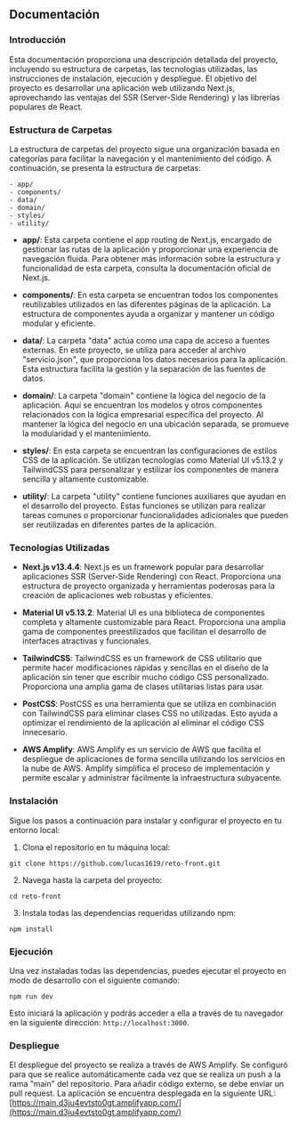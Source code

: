 ## Documentación

### Introducción
Esta documentación proporciona una descripción detallada del proyecto, incluyendo su estructura de carpetas, las tecnologías utilizadas, las instrucciones de instalación, ejecución y despliegue. El objetivo del proyecto es desarrollar una aplicación web utilizando Next.js, aprovechando las ventajas del SSR (Server-Side Rendering) y las librerías populares de React.

### Estructura de Carpetas
La estructura de carpetas del proyecto sigue una organización basada en categorías para facilitar la navegación y el mantenimiento del código. A continuación, se presenta la estructura de carpetas:

```
- app/
- components/
- data/
- domain/
- styles/
- utility/
```

- **app/**: Esta carpeta contiene el app routing de Next.js, encargado de gestionar las rutas de la aplicación y proporcionar una experiencia de navegación fluida. Para obtener más información sobre la estructura y funcionalidad de esta carpeta, consulta la documentación oficial de Next.js.

- **components/**: En esta carpeta se encuentran todos los componentes reutilizables utilizados en las diferentes páginas de la aplicación. La estructura de componentes ayuda a organizar y mantener un código modular y eficiente.

- **data/**: La carpeta "data" actúa como una capa de acceso a fuentes externas. En este proyecto, se utiliza para acceder al archivo "servicio.json", que proporciona los datos necesarios para la aplicación. Esta estructura facilita la gestión y la separación de las fuentes de datos.

- **domain/**: La carpeta "domain" contiene la lógica del negocio de la aplicación. Aquí se encuentran los modelos y otros componentes relacionados con la lógica empresarial específica del proyecto. Al mantener la lógica del negocio en una ubicación separada, se promueve la modularidad y el mantenimiento.

- **styles/**: En esta carpeta se encuentran las configuraciones de estilos CSS de la aplicación. Se utilizan tecnologías como Material UI v5.13.2 y TailwindCSS para personalizar y estilizar los componentes de manera sencilla y altamente customizable.

- **utility/**: La carpeta "utility" contiene funciones auxiliares que ayudan en el desarrollo del proyecto. Estas funciones se utilizan para realizar tareas comunes o proporcionar funcionalidades adicionales que pueden ser reutilizadas en diferentes partes de la aplicación.

### Tecnologías Utilizadas

- **Next.js v13.4.4**: Next.js es un framework popular para desarrollar aplicaciones SSR (Server-Side Rendering) con React. Proporciona una estructura de proyecto organizada y herramientas poderosas para la creación de aplicaciones web robustas y eficientes.

- **Material UI v5.13.2**: Material UI es una biblioteca de componentes completa y altamente customizable para React. Proporciona una amplia gama de componentes preestilizados que facilitan el desarrollo de interfaces atractivas y funcionales.

- **TailwindCSS**: TailwindCSS es un framework de CSS utilitario que permite hacer modificaciones rápidas y sencillas en el diseño de la aplicación sin tener que escribir mucho código CSS personalizado. Proporciona una amplia gama de clases utilitarias listas para usar.

- **PostCSS**: PostCSS es una herramienta que se utiliza en combinación con TailwindCSS para
 eliminar clases CSS no utilizadas. Esto ayuda a optimizar el rendimiento de la aplicación al eliminar el código CSS innecesario.

- **AWS Amplify**: AWS Amplify es un servicio de AWS que facilita el despliegue de aplicaciones de forma sencilla utilizando los servicios en la nube de AWS. Amplify simplifica el proceso de implementación y permite escalar y administrar fácilmente la infraestructura subyacente.

### Instalación
Sigue los pasos a continuación para instalar y configurar el proyecto en tu entorno local:

1. Clona el repositorio en tu máquina local:
```
git clone https://github.com/lucas1619/reto-front.git
```

2. Navega hasta la carpeta del proyecto:
```
cd reto-front
```

3. Instala todas las dependencias requeridas utilizando npm:
```
npm install
```

### Ejecución
Una vez instaladas todas las dependencias, puedes ejecutar el proyecto en modo de desarrollo con el siguiente comando:

```
npm run dev
```

Esto iniciará la aplicación y podrás acceder a ella a través de tu navegador en la siguiente dirección: `http://localhost:3000`.

### Despliegue
El despliegue del proyecto se realiza a través de AWS Amplify. Se configuró para que se realice automáticamente cada vez que se realiza un push a la rama "main" del repositorio. Para añadir código externo, se debe enviar un pull request. La aplicación se encuentra desplegada en la siguiente URL: [https://main.d3ju4evtsto0gt.amplifyapp.com/](https://main.d3ju4evtsto0gt.amplifyapp.com/)